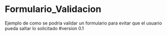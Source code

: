 # Formulario_Validacion

Ejemplo de como se podria validar un formulario para evitar que el usuario pueda saltar lo solicitado #version 0.1
